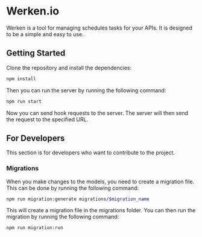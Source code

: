 # Werken.io
Werken is a tool for managing schedules tasks for your APIs. It is designed to be a simple and easy
to use. 

## Getting Started
Clone the repository and install the dependencies:
```bash
npm install
```
Then you can run the server by running the following command:
```bash
npm run start
```
Now you can send hook requests to the server. The server will then send the request to the 
specified URL.

## For Developers
This section is for developers who want to contribute to the project.

### Migrations
When you make changes to the models, you need to create a migration file. This can be done by 
running the following command:
```bash
npm run migration:generate migrations/$migration_name
```
This will create a migration file in the migrations folder. You can then run the migration by 
running the following command:
```bash
npm run migration:run
```